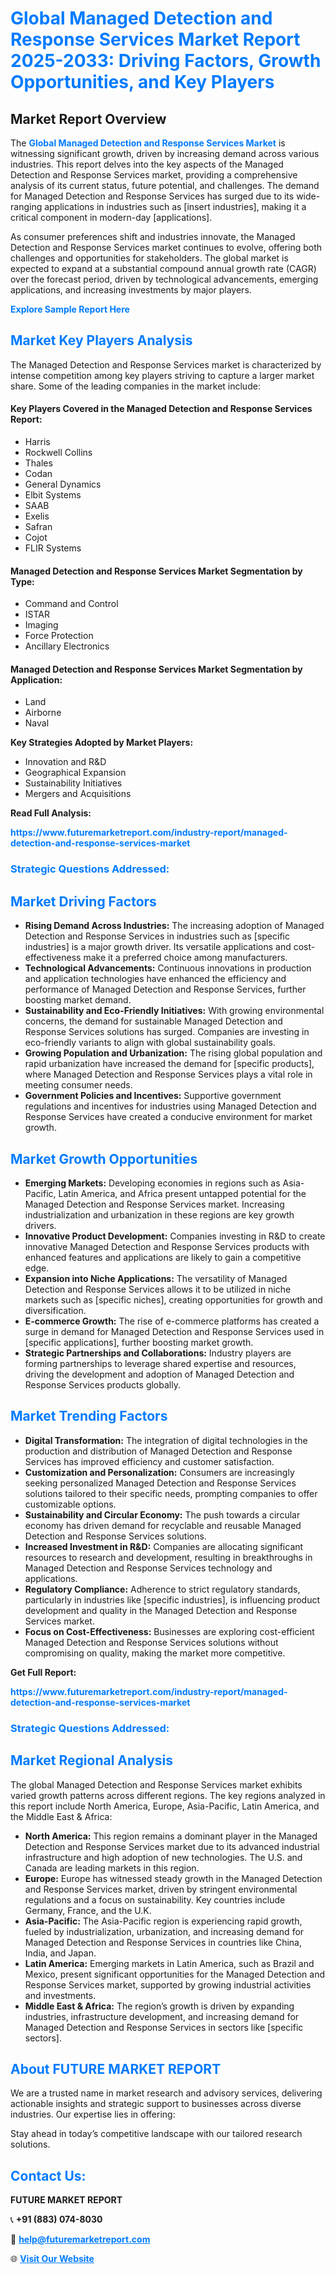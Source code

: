 <h1 style="color: #007BFF;">Global Managed Detection and Response Services Market Report 2025-2033: Driving Factors, Growth Opportunities, and Key Players</h1>

<section id="overview">
<h2>Market Report Overview</h2>
<p>The <a href="https://www.futuremarketreport.com/industry-report/managed-detection-and-response-services-market" style="color: #007BFF; text-decoration: none;"><strong>Global Managed Detection and Response Services Market</strong></a> is witnessing significant growth, driven by increasing demand across various industries. This report delves into the key aspects of the Managed Detection and Response Services market, providing a comprehensive analysis of its current status, future potential, and challenges. The demand for Managed Detection and Response Services has surged due to its wide-ranging applications in industries such as [insert industries], making it a critical component in modern-day [applications].</p>
<p>As consumer preferences shift and industries innovate, the Managed Detection and Response Services market continues to evolve, offering both challenges and opportunities for stakeholders. The global market is expected to expand at a substantial compound annual growth rate (CAGR) over the forecast period, driven by technological advancements, emerging applications, and increasing investments by major players.</p>
</section>

<section id="overview">
<p><a href="https://www.futuremarketreport.com/request-sample/reportId=34905" style="color: #007BFF; text-decoration: none;"><strong>Explore Sample Report Here</strong></a></p>
</section>

<section id="key-players">
<h2 style="color: #007BFF;">Market Key Players Analysis</h2>
<p>The Managed Detection and Response Services market is characterized by intense competition among key players striving to capture a larger market share. Some of the leading companies in the market include:</p>
<h4>Key Players Covered in the Managed Detection and Response Services Report:</h4>
<ul><li>Harris</li><li>Rockwell Collins</li><li>Thales</li><li>Codan</li><li>General Dynamics</li><li>Elbit Systems</li><li>SAAB</li><li>Exelis</li><li>Safran</li><li>Cojot</li><li>FLIR Systems</li></ul>
<h4>Managed Detection and Response Services Market Segmentation by Type:</h4>
<ul><li>Command and Control</li><li>ISTAR</li><li>Imaging</li><li>Force Protection</li><li>Ancillary Electronics</li></ul>

<h4>Managed Detection and Response Services Market Segmentation by Application:</h4>
<ul><li>Land</li><li>Airborne</li><li>Naval</li></ul>
<p><strong>Key Strategies Adopted by Market Players:</strong></p>
<ul>
<li>Innovation and R&D</li>
<li>Geographical Expansion</li>
<li>Sustainability Initiatives</li>
<li>Mergers and Acquisitions</li>
</ul>
</section>

<section>
<p><strong>Read Full Analysis: </strong></p><a href="https://www.futuremarketreport.com/industry-report/managed-detection-and-response-services-market" style="color: #007BFF; text-decoration: none;"><strong>https://www.futuremarketreport.com/industry-report/managed-detection-and-response-services-market</strong></a>
<h3 style="color: #007BFF;">Strategic Questions Addressed:</h3>
</section>

<section id="driving-factors">
<h2 style="color: #007BFF;">Market Driving Factors</h2>
<ul>
<li><strong>Rising Demand Across Industries:</strong> The increasing adoption of Managed Detection and Response Services in industries such as [specific industries] is a major growth driver. Its versatile applications and cost-effectiveness make it a preferred choice among manufacturers.</li>
<li><strong>Technological Advancements:</strong> Continuous innovations in production and application technologies have enhanced the efficiency and performance of Managed Detection and Response Services, further boosting market demand.</li>
<li><strong>Sustainability and Eco-Friendly Initiatives:</strong> With growing environmental concerns, the demand for sustainable Managed Detection and Response Services solutions has surged. Companies are investing in eco-friendly variants to align with global sustainability goals.</li>
<li><strong>Growing Population and Urbanization:</strong> The rising global population and rapid urbanization have increased the demand for [specific products], where Managed Detection and Response Services plays a vital role in meeting consumer needs.</li>
<li><strong>Government Policies and Incentives:</strong> Supportive government regulations and incentives for industries using Managed Detection and Response Services have created a conducive environment for market growth.</li>
</ul>
</section>

<section id="growth-opportunities">
<h2 style="color: #007BFF;">Market Growth Opportunities</h2>
<ul>
<li><strong>Emerging Markets:</strong> Developing economies in regions such as Asia-Pacific, Latin America, and Africa present untapped potential for the Managed Detection and Response Services market. Increasing industrialization and urbanization in these regions are key growth drivers.</li>
<li><strong>Innovative Product Development:</strong> Companies investing in R&D to create innovative Managed Detection and Response Services products with enhanced features and applications are likely to gain a competitive edge.</li>
<li><strong>Expansion into Niche Applications:</strong> The versatility of Managed Detection and Response Services allows it to be utilized in niche markets such as [specific niches], creating opportunities for growth and diversification.</li>
<li><strong>E-commerce Growth:</strong> The rise of e-commerce platforms has created a surge in demand for Managed Detection and Response Services used in [specific applications], further boosting market growth.</li>
<li><strong>Strategic Partnerships and Collaborations:</strong> Industry players are forming partnerships to leverage shared expertise and resources, driving the development and adoption of Managed Detection and Response Services products globally.</li>
</ul>
</section>

<section id="trending-factors">
<h2 style="color: #007BFF;">Market Trending Factors</h2>
<ul>
<li><strong>Digital Transformation:</strong> The integration of digital technologies in the production and distribution of Managed Detection and Response Services has improved efficiency and customer satisfaction.</li>
<li><strong>Customization and Personalization:</strong> Consumers are increasingly seeking personalized Managed Detection and Response Services solutions tailored to their specific needs, prompting companies to offer customizable options.</li>
<li><strong>Sustainability and Circular Economy:</strong> The push towards a circular economy has driven demand for recyclable and reusable Managed Detection and Response Services solutions.</li>
<li><strong>Increased Investment in R&D:</strong> Companies are allocating significant resources to research and development, resulting in breakthroughs in Managed Detection and Response Services technology and applications.</li>
<li><strong>Regulatory Compliance:</strong> Adherence to strict regulatory standards, particularly in industries like [specific industries], is influencing product development and quality in the Managed Detection and Response Services market.</li>
<li><strong>Focus on Cost-Effectiveness:</strong> Businesses are exploring cost-efficient Managed Detection and Response Services solutions without compromising on quality, making the market more competitive.</li>
</ul>
</section>

<section>
<p><strong>Get Full Report: </strong></p><a href="https://www.futuremarketreport.com/industry-report/managed-detection-and-response-services-market" style="color: #007BFF; text-decoration: none;"><strong>https://www.futuremarketreport.com/industry-report/managed-detection-and-response-services-market</strong></a>
<h3 style="color: #007BFF;">Strategic Questions Addressed:</h3>
</section>


<section id="regional-analysis">
<h2 style="color: #007BFF;">Market Regional Analysis</h2>
<p>The global Managed Detection and Response Services market exhibits varied growth patterns across different regions. The key regions analyzed in this report include North America, Europe, Asia-Pacific, Latin America, and the Middle East & Africa:</p>
<ul>
<li><strong>North America:</strong> This region remains a dominant player in the Managed Detection and Response Services market due to its advanced industrial infrastructure and high adoption of new technologies. The U.S. and Canada are leading markets in this region.</li>
<li><strong>Europe:</strong> Europe has witnessed steady growth in the Managed Detection and Response Services market, driven by stringent environmental regulations and a focus on sustainability. Key countries include Germany, France, and the U.K.</li>
<li><strong>Asia-Pacific:</strong> The Asia-Pacific region is experiencing rapid growth, fueled by industrialization, urbanization, and increasing demand for Managed Detection and Response Services in countries like China, India, and Japan.</li>
<li><strong>Latin America:</strong> Emerging markets in Latin America, such as Brazil and Mexico, present significant opportunities for the Managed Detection and Response Services market, supported by growing industrial activities and investments.</li>
<li><strong>Middle East & Africa:</strong> The region’s growth is driven by expanding industries, infrastructure development, and increasing demand for Managed Detection and Response Services in sectors like [specific sectors].</li>
</ul>
</section>

<footer>
<h2 style="color: #007BFF;">About FUTURE MARKET REPORT</h2>
<p>We are a trusted name in market research and advisory services, delivering actionable insights and strategic support to businesses across diverse industries. Our expertise lies in offering:</p>

<p>Stay ahead in today’s competitive landscape with our tailored research solutions.</p>

<h2 style="color: #007BFF;">Contact Us:</h2>
<p><strong>FUTURE MARKET REPORT</strong></p>
<p>📞 <strong>+91 (883) 074-8030</strong></p>
<p>📧 <strong><a href="mailto:help@futuremarketreport.com" style="color: #007BFF;">help@futuremarketreport.com</a></strong></p>
<p>🌐 <strong><a href="https://www.futuremarketreport.com/" style="color: #007BFF;">Visit Our Website</a></strong></p>
</footer>